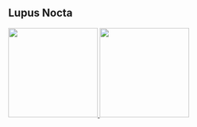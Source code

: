 ## Lupus Nocta

<div>
  <a href="https://github.com/lupusnocta">
  <img height="180em" src="https://github-readme-stats.vercel.app/api?username=lupusnocta&count_private=true&show_icons=true&border_color=00FCFF&title_color=FF4EA4&text_color=00FCFF&icon_color=00FCFF&bg_color=45,4A001B,2D3E65"/>
  <img height="180em" src="https://github-readme-stats.vercel.app/api/top-langs/?username=lupusnocta&layout=compact&count_private=true&show_icons=true&border_color=00FCFF&title_color=FF4EA4&text_color=00FCFF&icon_color=00FCFF&bg_color=45,4A001B,2D3E65&card_width=180"/>
</div>

##
